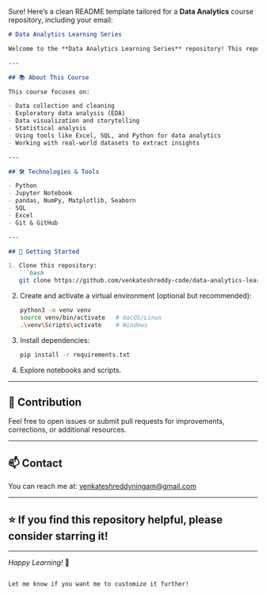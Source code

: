Sure! Here’s a clean README template tailored for a **Data Analytics** course repository, including your email:

````markdown
# Data Analytics Learning Series

Welcome to the **Data Analytics Learning Series** repository! This repo is dedicated to documenting my journey, notes, and projects as I learn key data analytics concepts and techniques.

---

## 📚 About This Course

This course focuses on:

- Data collection and cleaning  
- Exploratory data analysis (EDA)  
- Data visualization and storytelling  
- Statistical analysis  
- Using tools like Excel, SQL, and Python for data analytics  
- Working with real-world datasets to extract insights  

---

## 🛠️ Technologies & Tools

- Python  
- Jupyter Notebook  
- pandas, NumPy, Matplotlib, Seaborn  
- SQL  
- Excel  
- Git & GitHub  

---

## 🚀 Getting Started

1. Clone this repository:
   ```bash
   git clone https://github.com/venkateshreddy-code/data-analytics-learning-series.git
````

2. Create and activate a virtual environment (optional but recommended):

   ```bash
   python3 -m venv venv
   source venv/bin/activate   # macOS/Linux
   .\venv\Scripts\activate    # Windows
   ```

3. Install dependencies:

   ```bash
   pip install -r requirements.txt
   ```

4. Explore notebooks and scripts.

---

## 🤝 Contribution

Feel free to open issues or submit pull requests for improvements, corrections, or additional resources.

---

## 📫 Contact

You can reach me at: [venkateshreddyningam@gmail.com](mailto:venkateshreddyningam@gmail.com)

---

## ⭐ If you find this repository helpful, please consider starring it!

---

*Happy Learning!* 🚀

```

Let me know if you want me to customize it further!
```
